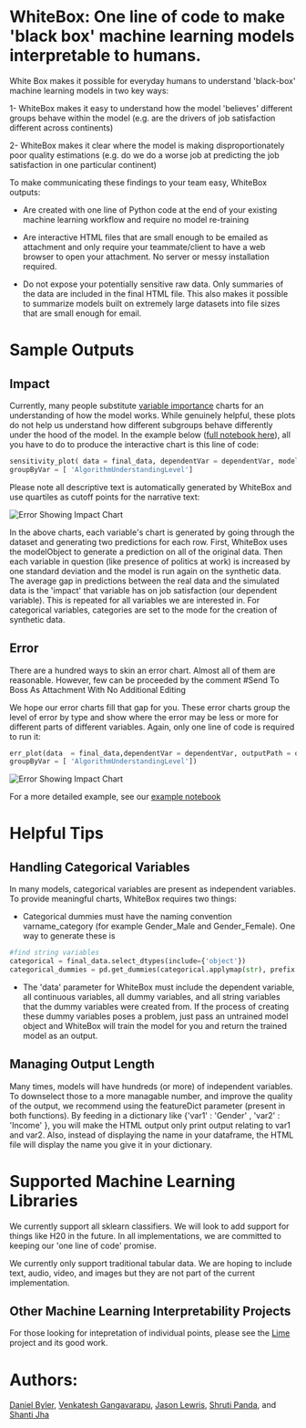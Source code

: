 # WhiteBox: One line of code to make 'black box' machine learning models interpretable to humans. 
  
White Box makes it possible for everyday humans to understand 'black-box' machine learning models in two key ways:

1- WhiteBox makes it easy to understand how the model 'believes' different groups behave within the model (e.g. are the drivers of job satisfaction different across continents)

2- WhiteBox makes it clear where the model is making disproportionately poor quality estimations (e.g. do we do a worse job at predicting the job satisfaction in one particular continent)

To make communicating these findings to your team easy, WhiteBox outputs: 

- Are created with one line of Python code at the end of your existing machine learning workflow and require no model re-training

- Are interactive HTML files that are small enough to be emailed as attachment and only require your teammate/client to have a web browser to open your attachment. No server or messy installation required.

- Do not expose your potentially sensitive raw data. Only summaries of the data are included in the final HTML file. This also makes it possible to summarize models built on extremely large datasets into file sizes that are small enough for email. 

# Sample Outputs

## Impact

Currently, many people substitute [variable importance](https://en.wikipedia.org/wiki/Random_forest#Variable_importance) charts for an understanding of how the model works. While genuinely helpful, these plots do not help us understand how different subgroups behave differently under the hood of the model. In the example below ([full notebook here](https://github.com/Data4Gov/WhiteBox/blob/master/Example_Notebook/Random%20Forest%20Analysis.ipynb)), all you have to do to produce the interactive chart is this line of code: 
```python
sensitivity_plot( data = final_data, dependentVar = dependentVar, modelObject = Rf, outputPath = outputPath, 
groupByVar = [ 'AlgorithmUnderstandingLevel']
```
Please note all descriptive text is automatically generated by WhiteBox and use quartiles as cutoff points for the narrative text:

![Error Showing Impact Chart](https://github.com/Data4Gov/WhiteBox/blob/master/img/Impact_Gif.gif "What a Random Forest thinks about what makes good  alcohol")

In the above charts, each variable's chart is generated by going through the dataset and generating two predictions for each row. First, WhiteBox uses the modelObject to generate a prediction on all of the original data. Then each variable in question (like presence of politics at work) is increased by one standard deviation and the model is run again on the synthetic data. The average gap in predictions between the real data and the simulated data is the 'impact' that variable has on job satisfaction (our dependent variable). This is repeated for all variables we are interested in. For categorical variables, categories are set to the mode for the creation of synthetic data.   

## Error

There are a hundred ways to skin an error chart. Almost all of them are reasonable. However, few can be proceeded by the comment
#Send To Boss As Attachment With No Additional Editing

We hope our error charts fill that gap for you. These error charts group the level of error by type and show where the error may be less or more for different parts of different variables. Again, only one line of code is required to run it:
```python
err_plot(data  = final_data,dependentVar = dependentVar, outputPath = outputPath, modelObject = Rf,
groupByVar = [ 'AlgorithmUnderstandingLevel'])
```


![Error Showing Impact Chart](https://github.com/Data4Gov/WhiteBox/blob/master/img/Impact_Gif.gif "What a Random Forest Thinks About What Makes Good  Wine")

For a more detailed example, see our [example notebook](https://github.com/Data4Gov/WhiteBox/blob/master/Example_Notebook/Random%20Forest%20Analysis.ipynb)

# Helpful Tips

## Handling Categorical Variables


In many models, categorical variables are present as independent variables. To provide meaningful charts, WhiteBox requires two things:

- Categorical dummies must have the naming convention varname_category (for example Gender_Male and Gender_Female). One way to generate these is

```python
#find string variables
categorical = final_data.select_dtypes(include={'object'})
categorical_dummies = pd.get_dummies(categorical.applymap(str), prefix = categorical.columns)
```

- The 'data' parameter for WhiteBox must include the dependent variable, all continuous variables, all dummy variables, and all string variables that the dummy variables were created from. If the process of creating these dummy variables poses a problem, just pass an untrained model object and WhiteBox will train the model for you and return the trained model as an output. 

## Managing Output Length

Many times, models will have hundreds (or more) of independent variables. To downselect those to a more managable number, and improve the quality of the output, we recommend using the featureDict parameter (present in both functions). By feeding in a dictionary like {'var1' : 'Gender' , 'var2' : 'Income' }, you will make the HTML output only print output relating to var1 and var2. Also, instead of displaying the name in your dataframe, the HTML file will display the name you give it in your dictionary. 

# Supported Machine Learning Libraries

We currently support all sklearn classifiers. We will look to add support for things like H20 in the future. In all implementations, we are committed to keeping our 'one line of code' promise. 

We currently only support traditional tabular data. We are hoping to include text, audio, video, and images but they are not part of the current implementation. 

## Other Machine Learning Interpretability Projects

For those looking for intepretation of individual points, please see the [Lime](https://github.com/marcotcr/lime) project and its good work. 

# Authors:
[Daniel Byler](https://www.linkedin.com/in/danielbyler/), [Venkatesh Gangavarapu](https://www.linkedin.com/in/venkatesh-gangavarapu-9845b36b/), [Jason Lewris](https://www.linkedin.com/in/jasonlewris/), [Shruti Panda](https://www.linkedin.com/in/shruti-panda-1466216a/), and [Shanti Jha](https://www.linkedin.com/in/shantijha/) 





